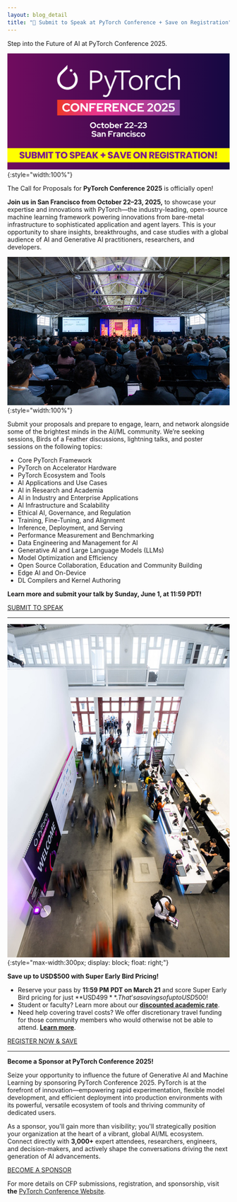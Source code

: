 ```yaml
---
layout: blog_detail
title: "📣 Submit to Speak at PyTorch Conference + Save on Registration"
---
```


Step into the Future of AI at PyTorch Conference 2025.


![banner ad for conference](/assets/images/submit-to-speak/fg1.png){:style="width:100%"}


The Call for Proposals for **PyTorch Conference 2025** is officially open!

**Join us in San Francisco from October 22–23, 2025,** to showcase your expertise and innovations with PyTorch—the industry-leading, open-source machine learning framework powering innovations from bare-metal infrastructure to sophisticated application and agent layers. This is your opportunity to share insights, breakthroughs, and case studies with a global audience of AI and Generative AI practitioners, researchers, and developers.

![people watching presentation at conference](/assets/images/submit-to-speak/fg2.jpg){:style="width:100%"}


Submit your proposals and prepare to engage, learn, and network alongside some of the brightest minds in the AI/ML community. We’re seeking sessions, Birds of a Feather discussions, lightning talks, and poster sessions on the following topics: 

* Core PyTorch Framework
* PyTorch on Accelerator Hardware
* PyTorch Ecosystem and Tools
* AI Applications and Use Cases
* AI in Research and Academia
* AI in Industry and Enterprise Applications
* AI Infrastructure and Scalability
* Ethical AI, Governance, and Regulation
* Training, Fine-Tuning, and Alignment
* Inference, Deployment, and Serving
* Performance Measurement and Benchmarking
* Data Engineering and Management for AI
* Generative AI and Large Language Models (LLMs)
* Model Optimization and Efficiency
* Open Source Collaboration, Education and Community Building
* Edge AI and On-Device
* DL Compilers and Kernel Authoring

**Learn more and submit your talk by Sunday, June 1, at 11:59 PDT!**

<a href="https://events.linuxfoundation.org/pytorch-conference/program/cfp/" target="_blank" class="btn btn-lg with-right-arrow">
   SUBMIT TO SPEAK
</a>


---

![people arriving at conference](/assets/images/submit-to-speak/fg3.jpg){:style="max-width:300px; display: block; float: right;"}   

**Save up to USD$500 with Super Early Bird Pricing!**

* Reserve your pass by **11:59 PM PDT on March 21** and score Super Early Bird pricing for just **USD$499**. That’s a savings of up to USD$500! 
* Student or faculty? Learn more about our **[discounted academic rate](https://events.linuxfoundation.org/pytorch-conference/register/#registration-rates)**.
* Need help covering travel costs? We offer discretionary travel funding for those community members who would otherwise not be able to attend. **[Learn more](https://events.linuxfoundation.org/pytorch-conference/register/#additional-information)**. 

 
<a href="https://events.linuxfoundation.org/pytorch-conference/register/" target="_blank" class="btn mb-4 btn-lg with-right-arrow">
   REGISTER NOW & SAVE
</a>

---


**Become a Sponsor at PyTorch Conference 2025!**

Seize your opportunity to influence the future of Generative AI and Machine Learning by sponsoring PyTorch Conference 2025. PyTorch is at the forefront of innovation—empowering rapid experimentation, flexible model development, and efficient deployment into production environments with its powerful, versatile ecosystem of tools and thriving community of dedicated users.

As a sponsor, you'll gain more than visibility; you'll strategically position your organization at the heart of a vibrant, global AI/ML ecosystem. Connect directly with **3,000+** expert attendees, researchers, engineers, and decision-makers, and actively shape the conversations driving the next generation of AI advancements. 

 
<a href="https://events.linuxfoundation.org/pytorch-conference/sponsor/" target="_blank" class="btn mt-3 mb-3 btn-lg with-right-arrow">
   BECOME A SPONSOR
</a>

For more details on CFP submissions, registration, and sponsorship, visit **the** [PyTorch Conference Website](https://events.linuxfoundation.org/pytorch-conference/).